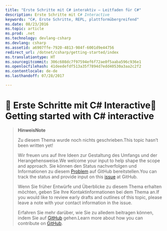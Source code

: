 ```yaml
---
title: "Erste Schritte mit C# interaktiv – Leitfaden für C#"
description: Erste Schritte mit C# Interactive
keywords: "C#, Erste Schritte, REPL, plattformübergreifend"
ms.date: 08/23/2016
ms.topic: article
ms.prod: .net
ms.technology: devlang-csharp
ms.devlang: csharp
ms.assetid: a6907ffe-7920-4813-984f-6001d9e44756
redirect_url: /dotnet/csharp/getting-started/index
ms.translationtype: HT
ms.sourcegitcommit: 306c608dc7f97594ef6f72ae0f5aaba596c936e1
ms.openlocfilehash: 41deedefdf513a35f7894d7edd40530a3aa2c2f2
ms.contentlocale: de-de
ms.lasthandoff: 07/28/2017

---
```


# <a name="-getting-started-with-c-interactive"></a><span data-ttu-id="fa4db-104">🔧 Erste Schritte mit C# Interactive</span><span class="sxs-lookup"><span data-stu-id="fa4db-104">🔧 Getting started with C# interactive</span></span>

> <span data-ttu-id="fa4db-105">**Hinweis**</span><span class="sxs-lookup"><span data-stu-id="fa4db-105">**Note**</span></span>
> 
> <span data-ttu-id="fa4db-106">Zu diesem Thema wurde noch nichts geschrieben.</span><span class="sxs-lookup"><span data-stu-id="fa4db-106">This topic hasn’t been written yet!</span></span> 
>
> <span data-ttu-id="fa4db-107">Wir freuen uns auf Ihre Ideen zur Gestaltung des Umfangs und der Herangehensweise.</span><span class="sxs-lookup"><span data-stu-id="fa4db-107">We welcome your input to help shape the scope and approach.</span></span> <span data-ttu-id="fa4db-108">Sie können den Status nachverfolgen und Informationen zu diesem [Problem](https://github.com/dotnet/docs/issues/946) auf GitHub bereitstellen.</span><span class="sxs-lookup"><span data-stu-id="fa4db-108">You can track the status and provide input on this [issue](https://github.com/dotnet/docs/issues/946) at GitHub.</span></span>
> 
> <span data-ttu-id="fa4db-109">Wenn Sie früher Entwürfe und Überblicke zu diesem Thema erhalten möchten, geben Sie Ihre Kontaktinformationen bei dem Thema an.</span><span class="sxs-lookup"><span data-stu-id="fa4db-109">If you would like to review early drafts and outlines of this topic, please leave a note with your contact information in the issue.</span></span>
>
> <span data-ttu-id="fa4db-110">Erfahren Sie mehr darüber, wie Sie zu alledem beitragen können, indem Sie auf [GitHub](https://github.com/dotnet/docs/blob/master/CONTRIBUTING.md) gehen.</span><span class="sxs-lookup"><span data-stu-id="fa4db-110">Learn more about how you can contribute on [GitHub](https://github.com/dotnet/docs/blob/master/CONTRIBUTING.md).</span></span>
>

